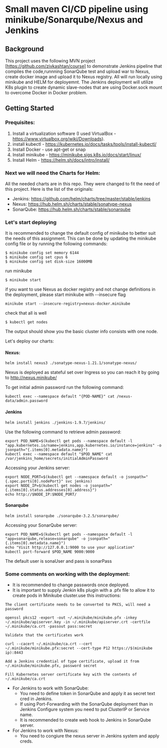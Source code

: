 
# Small maven CI/CD pipeline using minikube/Sonarqube/Nexus and Jenkins

## Background

This project uses the following MVN project [https://github.com/zivkashtan/course] to demonstrate Jenkins pipeline that compiles the code,runnning SonarQube test and upload war to Nexus, create docker image and upload it to Nexus registry.
All will run locally using minikube and HELM for deployemnt.
The Jenkins deployment will utilize K8s plugin to create dynamic slave-nodes that are using Docker.sock mount to overcome Docker in Docker problem.

## Getting Started

### Prequisites:

1. Install a virtualization software (I used VirtualBox - https://www.virtualbox.org/wiki/Downloads).
2. install kubectl - https://kubernetes.io/docs/tasks/tools/install-kubectl/
3. Install Docker - use apt-get or snap
4. Install minikube - https://minikube.sigs.k8s.io/docs/start/linux/
5. Install Helm - https://helm.sh/docs/intro/install/


### Next we will need the Charts for Helm:

All the needed charts are in this repo. They were changed to fit the need of this project.
Here is the list of the originals:

* Jenkins: https://github.com/helm/charts/tree/master/stable/jenkins
* Nexus: https://hub.helm.sh/charts/stable/sonatype-nexus
* SonarQube: https://hub.helm.sh/charts/stable/sonarqube


### Let's start deploying

It is recommended to change the default config of minikube to better suit the needs of this assignment. This can be done by updating the minikube config file or by running the following commands:
```
$ minikube config set memory 6144
$ minikube config set cpus 6
$ minikube config set disk-size 16000MB
```
run minikube 
```
$ minikube start
```
if you want to use Nexus as docker registry and not change definitions in the deployment, please start minikube with --insecure flag
```
minikube start --insecure-registry=nexus-docker.minikube
```
check that all is well
```
$ kubectl get nodes
```
The output should show you the basic cluster info consists with one node.

Let's deploy our charts:
#### Nexus:
```
helm install nexus3 ./sonatype-nexus-1.21.1/sonatype-nexus/
```

Nexus is deployed as stateful set over Ingress so you can reach it by going to http://nexus.minikube/

To get initial admin password run the following command:
```
kubectl exec --namespace default "{POD-NAME}" cat /nexus-data/admin.password
```

#### Jenkins
```
helm install jenkins ./jenkins-1.9.7/jenkins/
```

Use the following command to retrieve admin password:
```
export POD_NAME=$(kubectl get pods --namespace default -l "app.kubernetes.io/name=jenkins,app.kubernetes.io/instance=jenkins" -o jsonpath="{.items[0].metadata.name}")
kubectl exec --namespace default "$POD_NAME" cat /var/jenkins_home/secrets/initialAdminPassword
```
Accessing your Jenkins server:
```
export NODE_PORT=$(kubectl get --namespace default -o jsonpath="{.spec.ports[0].nodePort}" svc jenkins)
export NODE_IP=$(kubectl get nodes -o jsonpath="{.items[0].status.addresses[0].address}")
echo http://$NODE_IP:$NODE_PORT/
```
#### Sonarqube
```
helm install sonarqube ./sonarqube-3.2.5/sonarqube/
```
Accessing your SonarQube server:
```
export POD_NAME=$(kubectl get pods --namespace default -l "app=sonarqube,release=sonarqube" -o jsonpath="{.items[0].metadata.name}")
echo "Visit http://127.0.0.1:9000 to use your application"
kubectl port-forward $POD_NAME 9000:9000
```
The default user is sonaUser and pass is sonarPass

### Some comments on working with the deployment:

* It is recommended to change passwords once deployed.
* It is important to supply Jenkin k8s plugin with a .pfx file to allow it to create pods in Minikube cluster.use this      instructions:
```
The client certificate needs to be converted to PKCS, will need a password

openssl pkcs12 -export -out ~/.minikube/minikube.pfx -inkey ~/.minikube/apiserver.key -in ~/.minikube/apiserver.crt -certfile ~/.minikube/ca.crt -passout pass:secret

Validate that the certificates work

curl --cacert ~/.minikube/ca.crt --cert ~/.minikube/minikube.pfx:secret --cert-type P12 https://$(minikube ip):8443

Add a Jenkins credential of type certificate, upload it from ~/.minikube/minikube.pfx, password secret

Fill Kubernetes server certificate key with the contents of ~/.minikube/ca.crt
```
* For Jenkins to work with SonarQube:
  * You need to define token in SonarQube and apply it as secret text cred in Jenkins.
  * If using Port-Forwarding with the SonarQube deployment than in Jenkins Configure system you need to put ClusterIP or         Service name.
  * It is recommended to create web hook to Jenkins in SonarQube server.
* For Jenkins to work with Nexus:
  * You need to congiure the nexus server in Jenkins system and apply creds.
